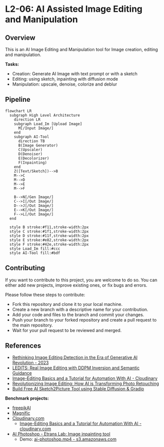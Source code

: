 # L2-06: AI Assisted Image Editing and Manipulation	

## Overview

This is an AI Image Editing and Manipulation tool for Image creation, editing and manipulation.

**Tasks:**
- Creation: Generate AI Image with text prompt or with a sketch
- Editing: using sketch, inpainting with diffusion mode
- Manipulation: upscale, denoise, colorize and deblur 

## Pipeline

```mermaid
flowchart LR
  subgraph High Level Architecture
    direction LR
    subgraph Load_Im [Upload Image]
      M[/Input Image/]
    end
    subgraph AI-Tool
      direction TB
      B(Image Generator)
      C(Upscaler)
      D(Denoiser)
      E(Decolorizer)
      F(Inpainting)
    end 
    Z([Text/Sketch])-->B
    M-->C
    M-->D
    M-->E
    M-->F
    
    B-->N[/Gen Image/]    
    C-->I[/Out Image/]
    D-->J[/Out Image/]
    E-->K[/Out Image/]
    F-->L[/Out Image/]
  end

  style B stroke:#f11,stroke-width:2px
  style C stroke:#1f1,stroke-width:2px
  style D stroke:#11f,stroke-width:2px
  style E stroke:#e82,stroke-width:2px
  style F stroke:#42e,stroke-width:2px
  style Load_Im fill:#ccc
  style AI-Tool fill:#bdf
```

## Contributing

If you want to contribute to this project, you are welcome to do so. You can either add new projects, improve existing ones, or fix bugs and errors. 

Please follow these steps to contribute:

- Fork this repository and clone it to your local machine.
- Create a new branch with a descriptive name for your contribution.
- Add your code and files to the branch and commit your changes.
- Push your branch to your forked repository and create a pull request to the main repository.
- Wait for your pull request to be reviewed and merged.

## References
- [Rethinking Image Editing Detection in the Era of Generative AI Revolution - 2023](https://arxiv.org/pdf/2311.17953.pdf)
- [LEDITS: Real Image Editing with DDPM Inversion and Semantic Guidance](https://huggingface.co/spaces/editing-images/project)
- [Image-Editing Basics and a Tutorial for Automation With AI - Cloudinary](https://cloudinary.com/blog/image_editing_basics_and_a_tutorial_for_automation_with_ai)
- [Revolutionizing Image Editing: How AI is Transforming Photo Retouching](https://topdigital.agency/revolutionizing-image-editing-how-ai-is-transforming-photo-retouching/)
- [Build Free AI Sketch2Picture Tool using Stable Diffusion & Gradio](https://www.youtube.com/watch?v=TOk75Xcjolg)

**Benchmark projects:**
- [freepikAI](https://www.freepik.com/ai)
- [Magnific](https://magnific.ai/)
- [Cloudinary.com](https://cloudinary.com)
  - [Image-Editing Basics and a Tutorial for Automation With AI - cloudinary.com](https://cloudinary.com/blog/image_editing_basics_and_a_tutorial_for_automation_with_ai)
- [AI Photoshop - Etrans Lab: Image inpainting tool](https://console.cloud.google.com/marketplace/product/etranslab-public/ai-photoshop?hl=fr&project=ace-forest-432206-b8)
  - Demo: [ai-photoshop.mp4 - s3.amazonaws.com](https://s3.amazonaws.com/ami.initialization/LamaCleaner/ai-photoshop.mp4)
 
